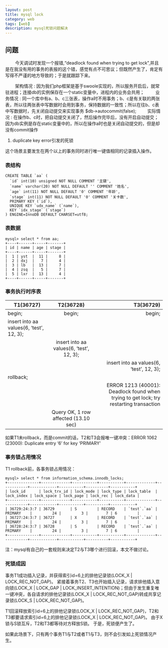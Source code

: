```yaml
---
layout: post
title: mysql lock
category: web
tags: [web]
description: mysql死锁问题解决
---
```


## 问题 ##

&nbsp;&nbsp;&nbsp;&nbsp;&nbsp;&nbsp;&nbsp;&nbsp;今天调试时发现一个报错,“deadlock found when trying to get lock”,并且是在我没有用的事务的表报的这个错，感觉有点不可思议；但既然产生了，肯定有写得不严谨的地方导致的；于是就跟踪下来。

&nbsp;&nbsp;&nbsp;&nbsp;&nbsp;&nbsp;&nbsp;&nbsp;架构情况 : 因为我们php框架是基于swoole实现的，所以服务开启后，就常驻进程；连接db的实例保存在一个static变量中，进程内的业务会共用；
&nbsp;&nbsp;&nbsp;&nbsp;&nbsp;&nbsp;&nbsp;&nbsp;业务情况 : 同一个库中有a、b、c三张表，操作a时不用事务；b、c是有关联的两张表，所以往两张表中写数据时会用到事务，保持数据的一致性；所以在往b、c表中写数据时，先关闭自动提交来实现事务 $db->autocommit(false);
&nbsp;&nbsp;&nbsp;&nbsp;&nbsp;&nbsp;&nbsp;&nbsp;实际情况 : 在操作b、c时，把自动提交关闭了，然后操作完毕后，没有开启自动提交；因为db实例是存在static变量中的，所以在操作a时也是关闭自动提交的，但是却没有commit操作

1. duplicate key error引发的死锁

这个场景主要发生在两个以上的事务同时进行唯一键值相同的记录插入操作。

### 表结构 ###

```
CREATE TABLE `aa` (
  `id` int(10) unsigned NOT NULL COMMENT '主键',
  `name` varchar(20) NOT NULL DEFAULT '' COMMENT '姓名',
  `age` int(11) NOT NULL DEFAULT '0' COMMENT '年龄',
  `stage` int(11) NOT NULL DEFAULT '0' COMMENT '关卡数',
  PRIMARY KEY (`id`),
  UNIQUE KEY `udx_name` (`name`),
  KEY `idx_stage` (`stage`)
) ENGINE=InnoDB DEFAULT CHARSET=utf8;
```

### 表数据 ###

```
mysql> select * from aa;
+----+------+-----+-------+
| id | name | age | stage |
+----+------+-----+-------+
|  1 | yst  |  11 |     8 |
|  2 | dxj  |   7 |     4 |
|  3 | lb   |  13 |     7 |
|  4 | zsq  |   5 |     7 |
|  5 | lxr  |  13 |     4 |
+----+------+-----+-------+
```

### 事务执行时序表

| T1(36727)        | T2(36728)          | T3(36729)  |
| ------------- |:-------------:| -----:|
| begin;    | begin; | begin; |
| insert into aa values(6, ‘test’, 12, 3);      |       |    |
|  | insert into aa values(6, ‘test’, 12, 3);     |     |
|  |  | insert into aa values(6, ‘test’, 12, 3); |
| rollback; |  |  |
|  |  | ERROR 1213 (40001): Deadlock found when trying to get lock; try restarting transaction |
|  | Query OK, 1 row affected (13.10 sec) |  |

如果T1未rollback，而是commit的话，T2和T3会报唯一键冲突：ERROR 1062 (23000): Duplicate entry ‘6’ for key ‘PRIMARY’


### 事务锁占用情况 ###

T1 rollback前，各事务锁占用情况：

```
mysql> select * from information_schema.innodb_locks;
+--------------+-------------+-----------+-----------+-------------+------------+------------+-----------+----------+-----------+
| lock_id      | lock_trx_id | lock_mode | lock_type | lock_table  | lock_index | lock_space | lock_page | lock_rec | lock_data |
+--------------+-------------+-----------+-----------+-------------+------------+------------+-----------+----------+-----------+
| 36729:24:3:7 | 36729       | S         | RECORD    | `test`.`aa` | PRIMARY    |         24 |         3 |        7 | 6         |
| 36727:24:3:7 | 36727       | X         | RECORD    | `test`.`aa` | PRIMARY    |         24 |         3 |        7 | 6         |
| 36728:24:3:7 | 36728       | S         | RECORD    | `test`.`aa` | PRIMARY    |         24 |         3 |        7 | 6         |
+--------------+-------------+-----------+-----------+-------------+------------+------------+-----------+----------+-----------+
```

注：mysql有自己的一套规则来决定T2与T3哪个进行回滚，本文不做讨论。

### 死锁成因 ###

事务T1成功插入记录，并获得索引id=6上的排他记录锁(LOCK_X | LOCK_REC_NOT_GAP)。
紧接着事务T2、T3也开始插入记录，请求排他插入意向锁(LOCK_X | LOCK_GAP | LOCK_INSERT_INTENTION)；但由于发生重复唯一键冲突，各自请求的排他记录锁(LOCK_X | LOCK_REC_NOT_GAP)转成共享记录锁(LOCK_S | LOCK_REC_NOT_GAP)。

T1回滚释放索引id=6上的排他记录锁(LOCK_X | LOCK_REC_NOT_GAP)，T2和T3都要请求索引id=6上的排他记录锁(LOCK_X | LOCK_REC_NOT_GAP)。
由于X锁与S锁互斥，T2和T3都等待对方释放S锁。
于是，死锁便产生了。

如果此场景下，只有两个事务T1与T2或者T1与T3，则不会引发如上死锁情况产生。